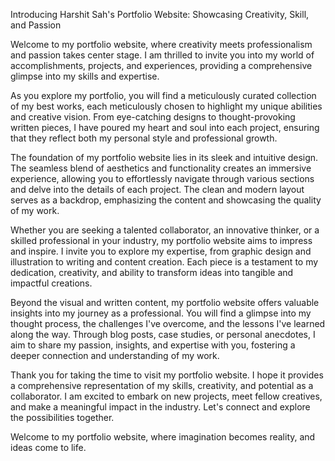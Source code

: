 Introducing Harshit Sah's Portfolio Website: Showcasing Creativity, Skill, and Passion

Welcome to my portfolio website, where creativity meets professionalism and passion takes center stage. I am thrilled to invite you into my world of accomplishments, projects, and experiences, providing a comprehensive glimpse into my skills and expertise.

As you explore my portfolio, you will find a meticulously curated collection of my best works, each meticulously chosen to highlight my unique abilities and creative vision. From eye-catching designs to thought-provoking written pieces, I have poured my heart and soul into each project, ensuring that they reflect both my personal style and professional growth.

The foundation of my portfolio website lies in its sleek and intuitive design. The seamless blend of aesthetics and functionality creates an immersive experience, allowing you to effortlessly navigate through various sections and delve into the details of each project. The clean and modern layout serves as a backdrop, emphasizing the content and showcasing the quality of my work.

Whether you are seeking a talented collaborator, an innovative thinker, or a skilled professional in your industry, my portfolio website aims to impress and inspire. I invite you to explore my expertise, from graphic design and illustration to writing and content creation. Each piece is a testament to my dedication, creativity, and ability to transform ideas into tangible and impactful creations.

Beyond the visual and written content, my portfolio website offers valuable insights into my journey as a professional. You will find a glimpse into my thought process, the challenges I've overcome, and the lessons I've learned along the way. Through blog posts, case studies, or personal anecdotes, I aim to share my passion, insights, and expertise with you, fostering a deeper connection and understanding of my work.

Thank you for taking the time to visit my portfolio website. I hope it provides a comprehensive representation of my skills, creativity, and potential as a collaborator. I am excited to embark on new projects, meet fellow creatives, and make a meaningful impact in the industry. Let's connect and explore the possibilities together.

Welcome to my portfolio website, where imagination becomes reality, and ideas come to life.
